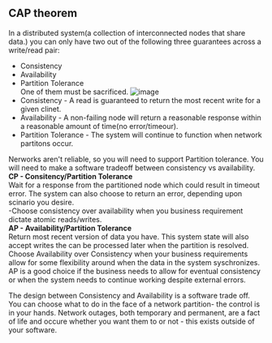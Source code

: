 ## CAP theorem  
In a distributed system(a collection of interconnected nodes that share data.)
you can only have two out of the following three guarantees across a write/read pair:  
- Consistency
- Availability
- Partition Tolerance  
One of them must be sacrificed.
![image](https://github.com/user-attachments/assets/6e0bf3b4-50a7-4711-9e1a-01151debfa51)
- Consistency - A read is guaranteed to return the most recent write for a given clinet.
- Availability - A non-failing node will return a reasonable response within a reasonable amount of time(no error/timeour).
- Partition Tolerance - The system will continue to function when network partitons occur.


Nerworks aren't reliable, so you will need to support Partition tolerance. You will need to make a software tradeoff between consistency vs availability.  
**CP - Consitency/Partition Tolerance**  
Wait for a response from the partitioned node which could result in timeout error. The system
can also choose to return an error, depending upon scinario you desire.  
-Choose consistency over availability when you business requirement dictate atomic reads/writes.  
**AP - Availability/Partition Tolerance**  
Return most recent version of data you have. This system state will also accept writes the can be processed later when the partition is resolved. Choose Availability over Consistency when your business requirements allow for some flexibility around when the data in the system syschronizes.  
AP is a good choice if the business needs to allow for eventual consistency or when the system needs to continue working despite external errors.  


The design between Consistency and Availability is a software trade off. You can choose what to do in the face of a network partition- the control is in your hands. Network outages, both temporary and permanent, are a fact of life and occure whether you want them to or not - this exists outside of your software.

